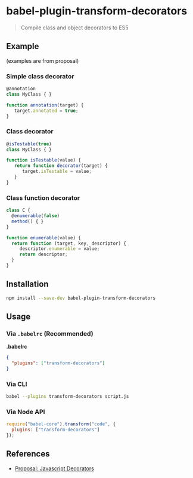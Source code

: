 # babel-plugin-transform-decorators

> Compile class and object decorators to ES5

## Example

(examples are from proposal)

### Simple class decorator

```js
@annotation
class MyClass { }

function annotation(target) {
   target.annotated = true;
}
```

### Class decorator

```js
@isTestable(true)
class MyClass { }

function isTestable(value) {
   return function decorator(target) {
      target.isTestable = value;
   }
}
```

### Class function decorator

```js
class C {
  @enumerable(false)
  method() { }
}

function enumerable(value) {
  return function (target, key, descriptor) {
     descriptor.enumerable = value;
     return descriptor;
  }
}
```

## Installation

```sh
npm install --save-dev babel-plugin-transform-decorators
```

## Usage

### Via `.babelrc` (Recommended)

**.babelrc**

```json
{
  "plugins": ["transform-decorators"]
}
```

### Via CLI

```sh
babel --plugins transform-decorators script.js
```

### Via Node API

```javascript
require("babel-core").transform("code", {
  plugins: ["transform-decorators"]
});
```

## References

* [Proposal: Javascript Decorators](https://github.com/wycats/javascript-decorators/blob/master/README.md)
